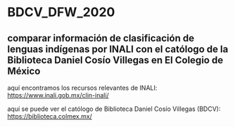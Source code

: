 # BDCV_DFW_2020
## comparar información de clasificación de lenguas indígenas por INALI con el católogo de la Biblioteca Daniel Cosío Villegas en El Colegio de México


aquí encontramos los recursos relevantes de INALI: https://www.inali.gob.mx/clin-inali/


aquí se puede ver el católogo de Biblioteca Daniel Cosío Villegas (BDCV): https://biblioteca.colmex.mx/

